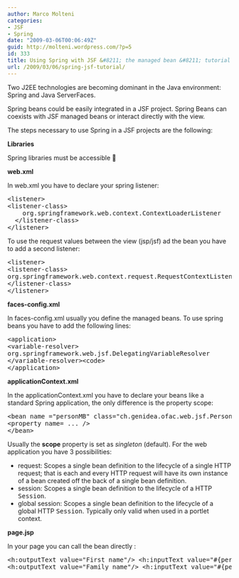 ```yaml
---
author: Marco Molteni
categories:
- JSF
- Spring
date: "2009-03-06T00:06:49Z"
guid: http://molteni.wordpress.com/?p=5
id: 333
title: Using Spring with JSF &#8211; the managed bean &#8211; tutorial
url: /2009/03/06/spring-jsf-tutorial/
---
```

Two J2EE technologies are becoming dominant in the Java environment: Spring and Java ServerFaces.
  
Spring beans could be easily integrated in a JSF project. Spring Beans can coexists with JSF managed beans or interact directly with the view.

The steps necessary to use Spring in a JSF projects are the following:

**Libraries**
  
Spring libraries must be accessible 🙂

**web.xml**
  
In web.xml you have to declare your spring listener:

<pre class="brush: xml; title: ; notranslate" title="">&lt;listener&gt;
&lt;listener-class&gt;
    org.springframework.web.context.ContextLoaderListener
  &lt;/listener-class&gt;
&lt;/listener&gt;
</pre>

To use the request values between the view (jsp/jsf) ad the bean you have to add a second listener:

<pre class="brush: xml; title: ; notranslate" title="">&lt;listener&gt;
&lt;listener-class&gt;
org.springframework.web.context.request.RequestContextListener
&lt;/listener-class&gt;
&lt;/listener&gt;
</pre>

**faces-config.xml**
  
In faces-config.xml usually you define the managed beans. To use spring beans you have to add the following lines:

<pre class="brush: xml; title: ; notranslate" title="">&lt;application&gt;
&lt;variable-resolver&gt;
org.springframework.web.jsf.DelegatingVariableResolver
&lt;/variable-resolver&gt;&lt;code&gt;
&lt;/application&gt;
</pre>

**applicationContext.xml**
  
In the applicationContext.xml you have to declare your beans like a standard Spring application, the only difference is the property scope:

<pre class="brush: xml; title: ; notranslate" title="">&lt;bean name ="personMB" class="ch.genidea.ofac.web.jsf.Person" &lt;strong&gt;scope="request"&lt;/strong&gt;&gt;
&lt;property name= ... /&gt;
&lt;/bean&gt;
</pre>

Usually the **scope** property is set as _singleton_ (default). For the web application you have 3 possibilities:

  * request: Scopes a single bean definition to the lifecycle of a single HTTP request; that is each and every HTTP request will have its own instance of a bean created off the back of a single bean definition.
  * session: Scopes a single bean definition to the lifecycle of a HTTP <tt class="interfacename">Session</tt>.
  * global session: Scopes a single bean definition to the lifecycle of a global HTTP <tt class="interfacename">Session</tt>. Typically only valid when used in a portlet context.

**page.jsp**

In your page you can call the bean directly :

<pre class="brush: xml; title: ; notranslate" title="">&lt;h:outputText value="First name"/&gt; &lt;h:inputText value="#{personMB.firstName}" id="personName"/&gt;
&lt;h:outputText value="Family name"/&gt; &lt;h:inputText value="#{personMB.lastName}" id="personFamilyName"/&gt;
</pre>